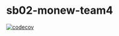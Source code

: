 # sb02-monew-team4

[![codecov](https://codecov.io/gh/sb02-monew-team4/sb02-monew-team4/branch/dev/graph/badge.svg)](https://codecov.io/gh/sb02-monew-team4/sb02-monew-team4)
